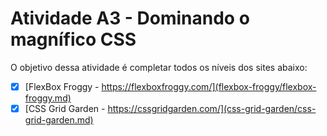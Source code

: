 # Atividade A3 - Dominando o magnífico CSS

O objetivo dessa atividade é completar todos os níveis dos sites abaixo:

- [x] [FlexBox Froggy - https://flexboxfroggy.com/](flexbox-froggy/flexbox-froggy.md)
- [x] [CSS Grid Garden - https://cssgridgarden.com/](css-grid-garden/css-grid-garden.md)